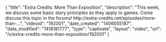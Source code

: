 {
    "title": "Extra Credits: More Than Exposition",
    "description": "This week, we discuss some basic story principles as they apply to games. Come discuss this topic in the forums! http:\/\/extra-credits.net\/episodes\/more-than-...",
    "videoid": "192001",
    "date_created": "1406055187",
    "date_modified": "1418181777",
    "type": "captivate",
    "layout": "video",
    "url": "\/v\/extra-credits-more-than-exposition\/192001"
}